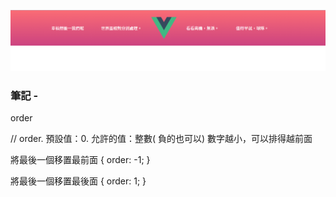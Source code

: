 ![圖文互動卡片](./L8-1.png "變化導覽列")

### 筆記 -

order

// order. 預設值：0. 允許的值：整數( 負的也可以) 數字越小，可以排得越前面

將最後一個移置最前面 { order: -1; }

將最後一個移置最後面 { order: 1; }